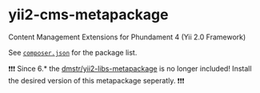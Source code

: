 # yii2-cms-metapackage

Content Management Extensions for Phundament 4 (Yii 2.0 Framework)

See [`composer.json`](composer.json) for the package list.

:exclamation::exclamation::exclamation: Since 6.* the [dmstr/yii2-libs-metapackage](https://github.com/dmstr/yii2-libs-metapackage) is no longer included! Install the desired version of this metapackage seperatly. :exclamation::exclamation::exclamation:
